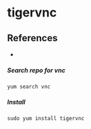 # tigervnc

## References
* 

##### Search repo for vnc
```
yum search vnc
```

##### Install
```
sudo yum install tigervnc
```

